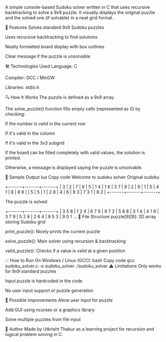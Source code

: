 A simple console-based Sudoku solver written in C that uses recursive backtracking to solve a 9x9 puzzle. It visually displays the original puzzle and the solved one (if solvable) in a neat grid format.

📌 Features
Solves standard 9x9 Sudoku puzzles

Uses recursive backtracking to find solutions

Neatly formatted board display with box outlines

Clear message if the puzzle is unsolvable

🛠️ Technologies Used
Language: C

Compiler: GCC / MinGW

Libraries: stdio.h

🔍 How It Works
The puzzle is defined as a 9x9 array.

The solve_puzzle() function fills empty cells (represented as 0) by checking:

If the number is valid in the current row

If it's valid in the column

If it's valid in the 3x3 subgrid

If the board can be filled completely with valid values, the solution is printed.

Otherwise, a message is displayed saying the puzzle is unsolvable.

🧪 Sample Output
lua
Copy code
Welcome to sudoku solver
Original sudoku

 +-------+-------+-------+
 | 3     |   2   |   7
 | 9     | 5     |   1 4
 |   1 6 | 3 7   |     8
 | 2     | 8     |     1
 | 5     |   4 1 | 8
 |   8 9 |       |   5
 |     5 |   1   | 2 8
 |   4   |   6   | 9 3
 | 7 3 1 |   8 2 |
 +-------+-------+-------+

The puzzle is solved

 +-------+-------+-------+
 | 3 5 8 | 1 2 4 | 6 7 9
 | 9 7 2 | 5 6 8 | 3 1 4
 | 4 1 6 | 3 7 9 | 5 2 8
 | 2 6 4 | 8 5 3 | 9 0 1
 ...
📄 File Structure
puzzle[9][9]: 2D array storing Sudoku grid

print_puzzle(): Nicely prints the current puzzle

solve_puzzle(): Main solver using recursion & backtracking

valid_puzzle(): Checks if a value is valid at a given position

✅ How to Run
On Windows / Linux (GCC):
bash
Copy code
gcc sudoku_solver.c -o sudoku_solver
./sudoku_solver
⚠️ Limitations
Only works for 9x9 standard puzzles

Input puzzle is hardcoded in the code

No user input support or puzzle generation

🚀 Possible Improvements
Allow user input for puzzle

Add GUI using ncurses or a graphics library

Solve multiple puzzles from file input

🙌 Author
Made by Utkrisht Thakur as a learning project for recursion and logical problem solving in C.
